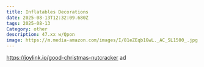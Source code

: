 ```yaml
---
title: Inflatables Decorations
date: 2025-08-13T12:32:09.680Z
tags: 2025-08-13
Category: other
description: 47.xx w/Qpon
image: https://m.media-amazon.com/images/I/81eZEqb1GwL._AC_SL1500_.jpg
---
```

https://joylink.io/good-christmas-nutcracker ad